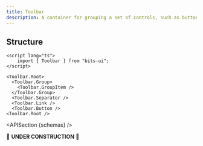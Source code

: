 ```yaml
---
title: Toolbar
description: A container for grouping a set of controls, such as buttons, links or toggle groups.
---
```


<script>
	import { APISection, ComponentPreview, ToolbarDemo } from '@/components'
	export let schemas;
</script>

<ComponentPreview name="toolbar-demo" comp="Toolbar">

<ToolbarDemo slot="preview" />

</ComponentPreview>

## Structure

```svelte
<script lang="ts">
	import { Toolbar } from "bits-ui";
</script>

<Toolbar.Root>
  <Toolbar.Group>
    <Toolbar.GroupItem />
  </Toolbar.Group>
  <Toolbar.Separator />
  <Toolbar.Link />
  <Toolbar.Button />
<Toolbar.Root />
```

<APISection {schemas} />

🚧 **UNDER CONSTRUCTION** 🚧
